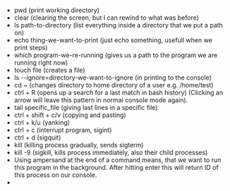 - pwd (print working directory)
- clear (clearing the screen, but I can rewind to what was before)
- ls path-to-directory (list everything inside a directory that we put a path on)
- echo thing-we-want-to-print (just echo something, usefull when we print steps)
- which program-we-re-running (gives us a path to the program we are running right now)
- touch file (creates a file)
- ls --ignore=directory-we-want-to-ignore (in printing to the console)
- cd ~ (changes directory to home directory of a user e.g. /home/test)
- ctrl + R (opens up a search for a last match in bash history) (Clicking an arrow will leave this pattern in normal console mode again).
- tail specific_file (giving last lines in a specific file)
- ctrl + shift + c/v (copying and pasting)
- ctrl + k/u (yanking)
- ctrl + c (interrupt program, sigint)
- ctrl + d (sigquit)
- kill (killing process gradually, sends sigterm)
- kill -9 (sigkill, kills process immediately, also their child processes)
- Using ampersand at the end of a command means, that we want to run this program in the background. After hitting enter this will return ID of this process on our console.
- 

